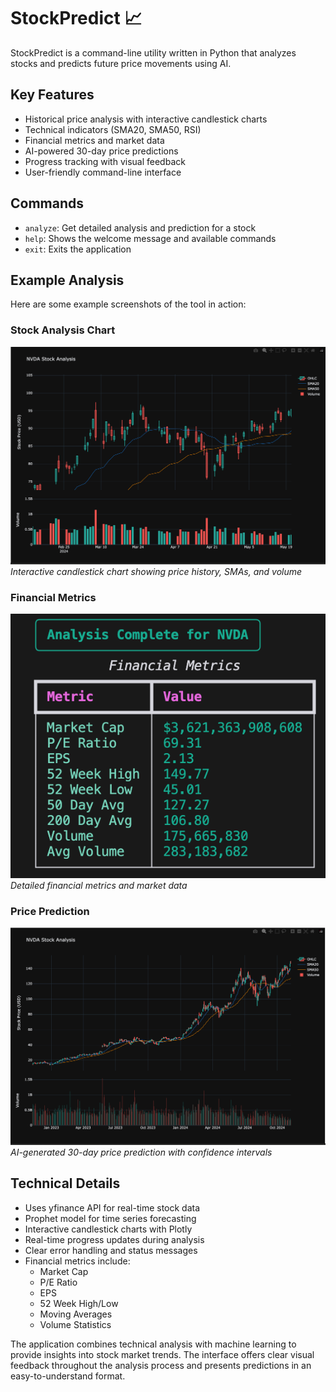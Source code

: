 # StockPredict 📈

StockPredict is a command-line utility written in Python that analyzes stocks and predicts future price movements using AI.

## Key Features
- Historical price analysis with interactive candlestick charts
- Technical indicators (SMA20, SMA50, RSI)
- Financial metrics and market data
- AI-powered 30-day price predictions
- Progress tracking with visual feedback
- User-friendly command-line interface

## Commands
- `analyze`: Get detailed analysis and prediction for a stock
- `help`: Shows the welcome message and available commands
- `exit`: Exits the application

## Example Analysis
Here are some example screenshots of the tool in action:

### Stock Analysis Chart
![Stock Analysis Chart](EGFULL2.png)
*Interactive candlestick chart showing price history, SMAs, and volume*

### Financial Metrics
![Financial Metrics](DET.png)
*Detailed financial metrics and market data*

### Price Prediction
![Price Prediction](EG-FULL.png)
*AI-generated 30-day price prediction with confidence intervals*

## Technical Details
- Uses yfinance API for real-time stock data
- Prophet model for time series forecasting
- Interactive candlestick charts with Plotly
- Real-time progress updates during analysis
- Clear error handling and status messages
- Financial metrics include:
  - Market Cap
  - P/E Ratio
  - EPS
  - 52 Week High/Low
  - Moving Averages
  - Volume Statistics

The application combines technical analysis with machine learning to provide insights into stock market trends. The interface offers clear visual feedback throughout the analysis process and presents predictions in an easy-to-understand format.

